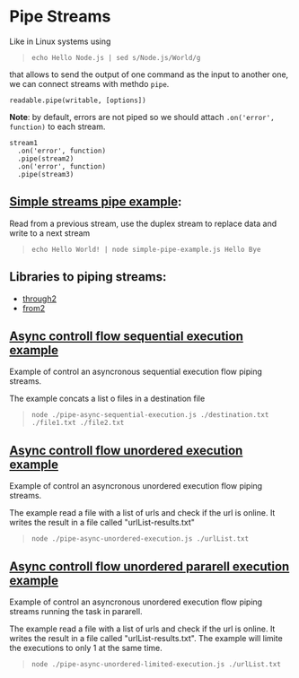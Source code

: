 # Pipe Streams
Like in Linux systems using

> `echo Hello Node.js | sed s/Node.js/World/g`

that allows to send the output of one command as the input to another one, we can connect streams with methdo `pipe`.

`readable.pipe(writable, [options])`

**Note**: by default, errors are not piped so we should attach `.on('error', function)` to each stream.
```
stream1
  .on('error', function)
  .pipe(stream2)
  .on('error', function)
  .pipe(stream3)
```

## [Simple streams pipe example](./simple-pipe-example.js):
  Read from a previous stream, use the duplex stream to replace data and write to a next stream
>`echo Hello World! | node simple-pipe-example.js Hello Bye`


## Libraries to piping streams:
* [through2](https://npmjs.org/package/through2)
* [from2](https://npmjs.org/package/from2)


## [Async controll flow sequential execution example](./pipe-async-sequential-execution.js)
  Example of control an asyncronous sequential execution flow piping streams.

  The example concats a list o files in a destination file
>`node ./pipe-async-sequential-execution.js ./destination.txt ./file1.txt ./file2.txt`


## [Async controll flow unordered execution example](./pipe-async-unordered-execution.js)
  Example of control an asyncronous unordered execution flow piping streams.

  The example read a file with a list of urls and check if the url is online. It writes the result in a file called "urlList-results.txt"
>`node ./pipe-async-unordered-execution.js ./urlList.txt`

## [Async controll flow unordered pararell execution example](./pipe-async-unordered-limited-execution.js)
  Example of control an asyncronous unordered execution flow piping streams running the task in pararell.

  The example read a file with a list of urls and check if the url is online. It writes the result in a file called "urlList-results.txt".
  The example will limite the executions to only 1 at the same time.
>`node ./pipe-async-unordered-limited-execution.js ./urlList.txt`


